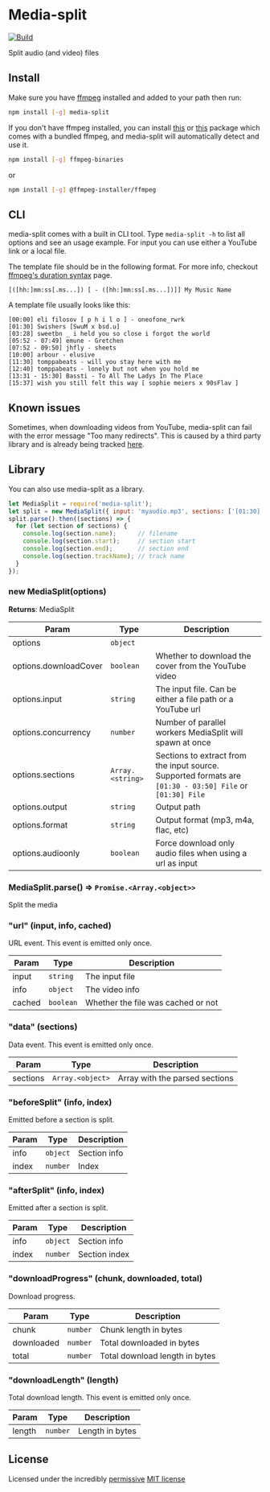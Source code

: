 # Media-split

[![Build](https://travis-ci.org/skiptirengu/media-split.svg?branch=master)](https://travis-ci.org/skiptirengu/media-split)

Split audio (and video) files

## Install

Make sure you have [ffmpeg](https://ffmpeg.org/) installed and added to your path then run:

```bash
npm install [-g] media-split
```

If you don't have ffmpeg installed, you can install [this](https://www.npmjs.com/package/ffmpeg-binaries) or [this](https://www.npmjs.com/package/@ffmpeg-installer/ffmpeg) package which 
comes with a bundled ffmpeg, and media-split will automatically detect and use it.

```bash
npm install [-g] ffmpeg-binaries
```
or
```bash
npm install [-g] @ffmpeg-installer/ffmpeg
```

## CLI

media-split comes with a built in CLI tool. Type `media-split -h` to list all options and see an usage example.
For input you can use either a YouTube link or a local file.

The template file should be in the following format.
For more info, checkout [ffmpeg's duration syntax](https://ffmpeg.org/ffmpeg-utils.html#Time-duration) page.
```
[([hh:]mm:ss[.ms...]) [ - ([hh:]mm:ss[.ms...])]] My Music Name
```

A template file usually looks like this:
```
[00:00] eli filosov [ p h i l o ] - oneofone_rwrk
[01:30] Swishers [SwuM x bsd.u]
[03:28] sweetbn _ i held you so close i forgot the world
[05:52 - 07:49] emune - Gretchen
[07:52 - 09:50] jhfly - sheets
[10:00] arbour - elusive
[11:30] tomppabeats - will you stay here with me
[12:40] tomppabeats - lonely but not when you hold me
[13:31 - 15:30] Bassti - To All The Ladys In The Place
[15:37] wish you still felt this way [ sophie meiers x 90sFlav ]
```

## Known issues

Sometimes, when downloading videos from YouTube, media-split can fail with the error message "Too many redirects".
This is caused by a third party library and is already being tracked [here](https://github.com/fent/node-ytdl-core/issues/212).

## Library

You can also use media-split as a library.

```js
let MediaSplit = require('media-split');
let split = new MediaSplit({ input: 'myaudio.mp3', sections: ['[01:30] My audio'] });
split.parse().then((sections) => {
  for (let section of sections) {
    console.log(section.name);      // filename
    console.log(section.start);     // section start
    console.log(section.end);       // section end
    console.log(section.trackName); // track name
  }
});
```

### new MediaSplit(options)
**Returns**: MediaSplit  

| Param | Type | Description |
| --- | --- | --- |
| options | <code>object</code> |  |
| options.downloadCover | <code>boolean</code> | Whether to download the cover from the YouTube video |
| options.input | <code>string</code> | The input file. Can be either a file path or a YouTube url |
| options.concurrency | <code>number</code> | Number of parallel workers MediaSplit will spawn at once |
| options.sections | <code>Array.&lt;string&gt;</code> | Sections to extract from the input source. Supported formats are `[01:30 - 03:50] File` or `[01:30] File` |
| options.output | <code>string</code> | Output path |
| options.format | <code>string</code> | Output format (mp3, m4a, flac, etc) |
| options.audioonly | <code>boolean</code> | Force download only audio files when using a url as input |

### MediaSplit.parse() ⇒ <code>Promise.&lt;Array.&lt;object&gt;&gt;</code>
Split the media

### "url" (input, info, cached)
URL event. This event is emitted only once.

| Param | Type | Description |
| --- | --- | --- |
| input | <code>string</code> | The input file |
| info | <code>object</code> | The video info |
| cached | <code>boolean</code> | Whether the file was cached or not |

### "data" (sections)
Data event. This event is emitted only once.

| Param | Type | Description |
| --- | --- | --- |
| sections | <code>Array.&lt;object&gt;</code> | Array with the parsed sections |

### "beforeSplit" (info, index)
Emitted before a section is split.

| Param | Type | Description |
| --- | --- | --- |
| info | <code>object</code> | Section info |
| index | <code>number</code> | Index |

### "afterSplit" (info, index)
Emitted after a section is split.

| Param | Type | Description |
| --- | --- | --- |
| info | <code>object</code> | Section info |
| index | <code>number</code> | Section index |

### "downloadProgress" (chunk, downloaded, total)
Download progress.

| Param | Type | Description |
| --- | --- | --- |
| chunk | <code>number</code> | Chunk length in bytes |
| downloaded | <code>number</code> | Total downloaded in bytes |
| total | <code>number</code> | Total download length in bytes |

### "downloadLength" (length)
Total download length. This event is emitted only once.

| Param | Type | Description |
| --- | --- | --- |
| length | <code>number</code> | Length in bytes |

## License

Licensed under the incredibly [permissive](http://en.wikipedia.org/wiki/Permissive_free_software_licence)
[MIT license](http://creativecommons.org/licenses/MIT/)
